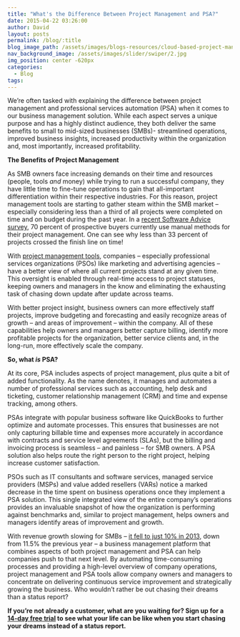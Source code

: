 ```yaml
---
title: "What's the Difference Between Project Management and PSA?"
date: 2015-04-22 03:26:00
author: David
layout: posts
permalink: /blog/:title
blog_image_path: /assets/images/blogs-resources/cloud-based-project-management.jpg
nav_background_image: /assets/images/slider/swiper/2.jpg
img_position: center -620px
categories:
  - Blog
tags:  
---
```



We’re often tasked with explaining the difference between project management and professional services automation (PSA) when it comes to our business management solution. While each aspect serves a unique purpose and has a highly distinct audience, they both deliver the same benefits to small to mid-sized businesses (SMBs)- streamlined operations, improved business insights, increased productivity within the organization and, most importantly, increased profitability.

**The Benefits of Project Management**

As SMB owners face increasing demands on their time and resources (people, tools *and* money) while trying to run a successful company, they have little time to fine-tune operations to gain that all-important differentiation within their respective industries. For this reason, project management tools are starting to gather steam within the SMB market – especially considering less than a third of all projects were completed on time and on budget during the past year. In a [recent Software Advice survey](http://www.softwareadvice.com/project-management/buyerview/web-based-smb-report-2015/), 70 percent of prospective buyers currently use manual methods for their project management. One can see why less than 33 percent of projects crossed the finish line on time!

With [project management tools](http://www.vorex.com/product/), companies – especially professional services organizations (PSOs) like marketing and advertising agencies – have a better view of where all current projects stand at any given time. This oversight is enabled through real-time access to project statuses, keeping owners and managers in the know and eliminating the exhausting task of chasing down update after update across teams.

With better project insight, business owners can more effectively staff projects, improve budgeting and forecasting and easily recognize areas of growth – and areas of improvement – within the company. All of these capabilities help owners and managers better capture billing, identify more profitable projects for the organization, better service clients and, in the long-run, more effectively scale the company.

**So, what *is* PSA?**

At its core, PSA includes aspects of project management, plus quite a bit of added functionality. As the name denotes, it manages and automates a number of professional services such as accounting, help desk and ticketing, customer relationship management (CRM) and time and expense tracking, among others.

PSAs integrate with popular business software like QuickBooks to further optimize and automate processes. This ensures that businesses are not only capturing billable time and expenses more accurately in accordance with contracts and service level agreements (SLAs), but the billing and invoicing process is seamless – and painless – for SMB owners. A PSA solution also helps route the right person to the right project, helping increase customer satisfaction.

PSOs such as IT consultants and software services, managed service providers (MSPs) and value added resellers (VARs) notice a marked decrease in the time spent on business operations once they implement a PSA solution. This single integrated view of the entire company’s operations provides an invaluable snapshot of how the organization is performing against benchmarks and, similar to project management, helps owners and managers identify areas of improvement and growth.

With revenue growth slowing for SMBs – [it fell to just 10% in 2013](http://www.businesswire.com/news/home/20140211005597/en/SPI%C2%A0Research-Professional-Services-Industry-Growth-Profit-Decline#.VS6PCGYqp-U), down from 11.5% the previous year – a business management platform that combines aspects of both project management and PSA can help companies push to that next level. By automating time-consuming processes and providing a high-level overview of company operations, project management and PSA tools allow company owners and managers to concentrate on delivering continuous service improvement and strategically growing the business. Who wouldn’t rather be out chasing their dreams than a status report?

**If you’re not already a customer, what are you waiting for? Sign up for a [14-day free trial](http://www.vorex.com/free-trial/) to see what your life can be like when you start chasing your dreams instead of a status report.**
